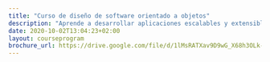 ```yaml
---
title: "Curso de diseño de software orientado a objetos"
description: "Aprende a desarrollar aplicaciones escalables y extensibles aprovechando la potencia del paradigma de programación más extendido: la orientación a objetos."
date: 2020-10-02T13:04:23+02:00
layout: courseprogram
brochure_url: https://drive.google.com/file/d/1lMsRATXav9D9wG_X68h3OLk-_wIdTHDn/view?usp=sharing
---
```

